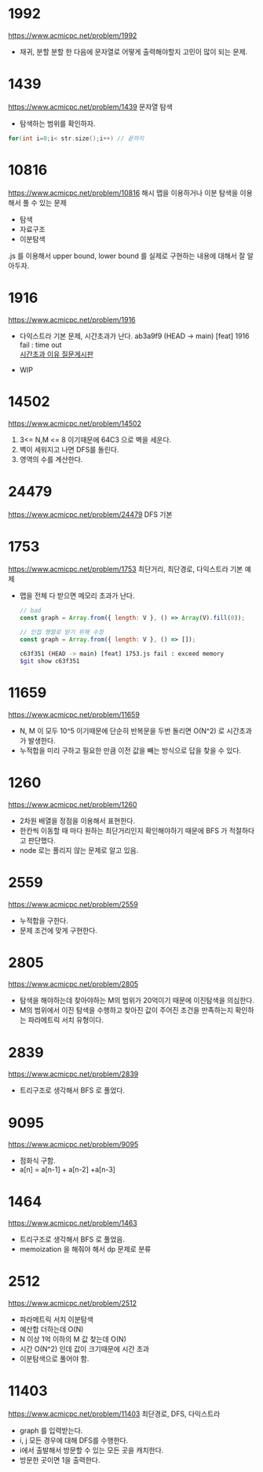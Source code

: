 # 1992

https://www.acmicpc.net/problem/1992

- 재귀, 분할
  분할 한 다음에 문자열로 어떻게 출력해야할지 고민이 많이 되는 문제.

# 1439

https://www.acmicpc.net/problem/1439
문자열 탐색

- 탐색하는 범위를 확인하자.

```c++
for(int i=0;i< str.size();i++) // 끝까지
```

# 10816

https://www.acmicpc.net/problem/10816
해시 맵을 이용하거나 이분 탐색을 이용해서 풀 수 있는 문제

- 탐색
- 자료구조
- 이분탐색

.js 를 이용해서 upper bound, lower bound 를 실제로 구현하는 내용에 대해서 잘 알아두자.

# 1916

https://www.acmicpc.net/problem/1916

- 다익스트라 기본 문제,
  시간초과가 난다. ab3a9f9 (HEAD -> main) [feat] 1916 fail : time out  
  [시간초과 이유 질문게시판](https://www.acmicpc.net/board/view/120158)

- WIP

# 14502

https://www.acmicpc.net/problem/14502

1. 3<= N,M <= 8 이기때문에 64C3 으로 벽을 세운다.
2. 벽이 세워지고 나면 DFS를 돌린다.
3. 영역의 수를 계산한다.

# 24479

https://www.acmicpc.net/problem/24479
DFS 기본

# 1753

https://www.acmicpc.net/problem/1753
최단거리, 최단경로, 다익스트라 기본 예제

- 맵을 전체 다 받으면 메모리 초과가 난다.

  ```js
  // bad
  const graph = Array.from({ length: V }, () => Array(V).fill(0));
  ```

  ```js
  // 인접 행렬로 받기 위해 수정
  const graph = Array.from({ length: V }, () => []);
  ```

  ```bash
  c63f351 (HEAD -> main) [feat] 1753.js fail : exceed memory
  $git show c63f351
  ```

# 11659

https://www.acmicpc.net/problem/11659

- N, M 이 모두 10^5 이기때문에 단순히 반복문을 두번 돌리면 O(N^2) 로 시간초과가 발생한다.
- 누적합을 미리 구하고 필요한 만큼 이전 값을 빼는 방식으로 답을 찾을 수 있다.

# 1260

https://www.acmicpc.net/problem/1260

- 2차원 배열을 정점을 이용해서 표현한다.
- 한칸씩 이동할 때 마다 원하는 최단거리인지 확인해야하기 때문에 BFS 가 적절하다고 판단했다.
- node 로는 풀리지 않는 문제로 알고 있음.

# 2559

https://www.acmicpc.net/problem/2559

- 누적합을 구한다.
- 문제 조건에 맞게 구현한다.

# 2805

https://www.acmicpc.net/problem/2805

- 탐색을 해야하는데 찾아야하는 M의 범위가 20억이기 때문에 이진탐색을 의심한다.
- M의 범위에서 이진 탐색을 수행하고 찾아진 값이 주어진 조건을 만족하는지 확인하는 파라메트릭 서치 유형이다.

# 2839

https://www.acmicpc.net/problem/2839

- 트리구조로 생각해서 BFS 로 풀었다.

# 9095

https://www.acmicpc.net/problem/9095

- 점화식 구함.
- a[n] = a[n-1] + a[n-2] +a[n-3]

# 1464

https://www.acmicpc.net/problem/1463

- 트리구조로 생각해서 BFS 로 풀었음.
- memoization 을 해줘야 해서 dp 문제로 분류

# 2512

https://www.acmicpc.net/problem/2512

- 파라메트릭 서치 이분탐색
- 예산합 더하는데 O(N)
- N 이상 1억 이하의 M 값 찾는데 O(N)
- 시간 O(N^2) 인데 값이 크기때문에 시간 초과
- 이분탐색으로 풀어야 함.

# 11403

https://www.acmicpc.net/problem/11403
최단경로, DFS, 다익스트라

- graph 를 입력받는다.
- i, j 모든 경우에 대해 DFS를 수행한다.
- i에서 출발해서 방문할 수 있는 모든 곳을 캐치한다.
- 방문한 곳이면 1을 출력한다.
